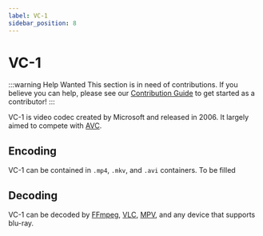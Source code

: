 ```yaml
---
label: VC-1
sidebar_position: 8
---
```


# VC-1

:::warning Help Wanted
This section is in need of contributions. If you believe you can help, please see our [Contribution Guide](../contribution-guide.md) to get started as a contributor!
:::

VC-1 is video codec created by Microsoft and released in 2006. It largely aimed to compete with [AVC](../video/AVC.md).

## Encoding
VC-1 can be contained in `.mp4`, `.mkv`, and `.avi` containers.
To be filled
## Decoding
VC-1 can be decoded by [FFmpeg](../utilities/ffmpeg.md), [VLC](../video-players.md), [MPV](../video-players.md), and any device that supports blu-ray. 